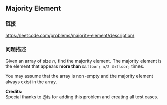 ## Majority Element  
### 链接  
https://leetcode.com/problems/majority-element/description/  
### 问题描述
Given an array of size *n*, find the majority element. The majority element is the element that appears **more than** `&lfloor; n/2 &rfloor;` times.

You may assume that the array is non-empty and the majority element always exist in the array.

**Credits:**<br />Special thanks to [@ts](https://oj.leetcode.com/discuss/user/ts) for adding this problem and creating all test cases.
